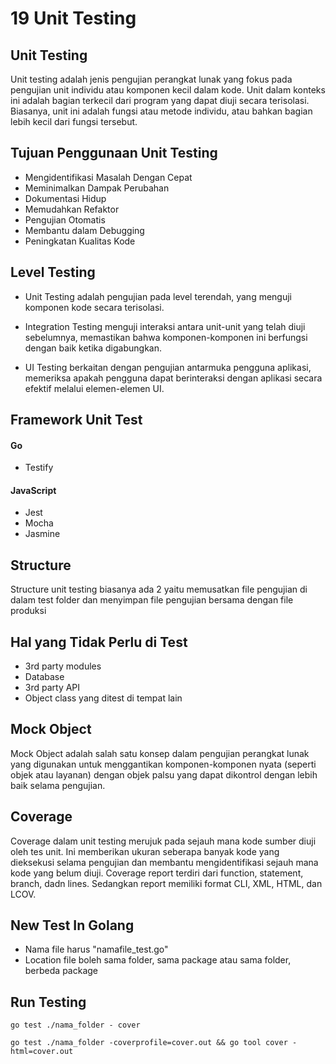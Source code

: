 # 19 Unit Testing

## Unit Testing
Unit testing adalah jenis pengujian perangkat lunak yang fokus pada pengujian unit individu atau komponen kecil dalam kode. Unit dalam konteks ini adalah bagian terkecil dari program yang dapat diuji secara terisolasi. Biasanya, unit ini adalah fungsi atau metode individu, atau bahkan bagian lebih kecil dari fungsi tersebut.

## Tujuan Penggunaan Unit Testing

* Mengidentifikasi Masalah Dengan Cepat
* Meminimalkan Dampak Perubahan
* Dokumentasi Hidup
* Memudahkan Refaktor
* Pengujian Otomatis
* Membantu dalam Debugging
* Peningkatan Kualitas Kode


## Level Testing

* Unit Testing adalah pengujian pada level terendah, yang menguji komponen kode secara terisolasi. 

* Integration Testing menguji interaksi antara unit-unit yang telah diuji sebelumnya, memastikan bahwa komponen-komponen ini berfungsi dengan baik ketika digabungkan. 

* UI Testing berkaitan dengan pengujian antarmuka pengguna aplikasi, memeriksa apakah pengguna dapat berinteraksi dengan aplikasi secara efektif melalui elemen-elemen UI.


## Framework Unit Test

#### Go
* Testify

#### JavaScript
* Jest
* Mocha
* Jasmine


## Structure
Structure unit testing biasanya ada 2 yaitu memusatkan file pengujian di dalam test folder dan menyimpan file pengujian bersama dengan file produksi

## Hal yang Tidak Perlu di Test

* 3rd party modules
* Database
* 3rd party API
* Object class yang ditest di tempat lain


## Mock Object
Mock Object adalah salah satu konsep dalam pengujian perangkat lunak yang digunakan untuk menggantikan komponen-komponen nyata (seperti objek atau layanan) dengan objek palsu yang dapat dikontrol dengan lebih baik selama pengujian. 

## Coverage
Coverage dalam unit testing merujuk pada sejauh mana kode sumber diuji oleh tes unit. Ini memberikan ukuran seberapa banyak kode yang dieksekusi selama pengujian dan membantu mengidentifikasi sejauh mana kode yang belum diuji. Coverage report terdiri dari function, statement, branch, dadn lines. Sedangkan report memiliki format CLI, XML, HTML, dan LCOV.

## New Test In Golang

* Nama file harus "namafile_test.go"
* Location file boleh sama folder, sama package atau sama folder, berbeda package


## Run Testing
```
go test ./nama_folder - cover
```

```
go test ./nama_folder -coverprofile=cover.out && go tool cover -html=cover.out
```



